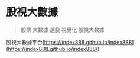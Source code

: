 # 股視大數據

> 股票 大數據 選股 視覺化 股視大數據

股視大數據平台[https://index888.github.io/index888](https://index888.github.io/index888/)